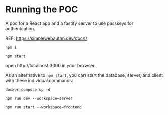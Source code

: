 # Running the POC
A poc for a React app and a fastify server to use passkeys for authentcation.

REF: https://simplewebauthn.dev/docs/

`npm i`

`npm start`

open http://localhost:3000 in your browser

As an alternative to `npm start`, you can start the database, server, and client with these individual commands:

`docker-compose up -d`

`npm run dev --workspace=server`

`npm run start --workspace=frontend`

